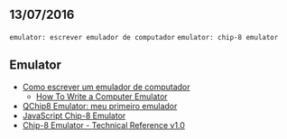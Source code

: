 13/07/2016
----------

`emulator: escrever emulador de computador` `emulator: chip-8 emulator`

## Emulator

- [Como escrever um emulador de computador](http://emunesbr.blogspot.com.br/)
  - [How To Write a Computer Emulator](http://fms.komkon.org/EMUL8/HOWTO.html)
- [QChip8 Emulator: meu primeiro emulador](http://codigoavulso.com.br/qchip8-emulator-meu-primeiro-emulador.html)
- [JavaScript Chip-8 Emulator](http://blog.alexanderdickson.com/javascript-chip-8-emulator)
- [Chip-8 Emulator - Technical Reference v1.0](http://devernay.free.fr/hacks/chip8/C8TECH10.HTM#0.0)
